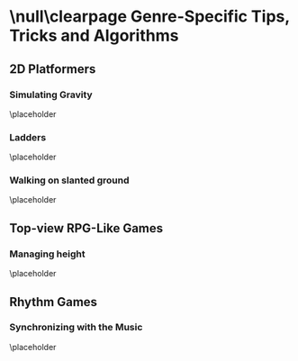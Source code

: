 \null\clearpage
Genre-Specific Tips, Tricks and Algorithms
==========================================

2D Platformers
---------------

### Simulating Gravity

\placeholder

<!-- TODO: Just add a constant acceleration down -->

### Ladders

\placeholder

<!-- TODO: How to allow the player to use ladders -->

### Walking on slanted ground

\placeholder

<!-- TODO: How to walk on slanted ground -->

Top-view RPG-Like Games
-----------------------

### Managing height

\placeholder

<!-- TODO: How to manage the different "heights" in the game -->

Rhythm Games
------------

### Synchronizing with the Music

\placeholder

<!-- TODO: Basic Beat detection or how to somehow sync music and gameplay -->
